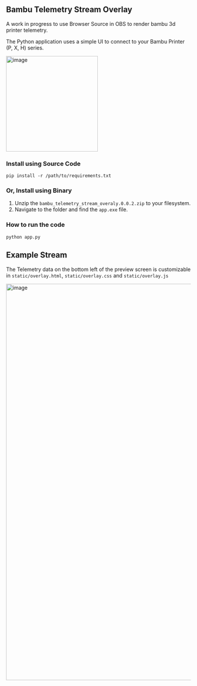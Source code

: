 ## Bambu Telemetry Stream Overlay

A work in progress to use Browser Source in OBS to render bambu 3d printer telemetry.  

The Python application uses a simple UI to connect to your Bambu Printer (P, X, H) series.

<img width="250" height="260" alt="image" src="https://github.com/user-attachments/assets/1d446868-d051-4054-a9a2-9240de308afe" />


### Install using Source Code

```
pip install -r /path/to/requirements.txt
```

### Or, Install using Binary

1. Unzip the `bambu_telemetry_stream_overaly.0.0.2.zip` to your filesystem.
2. Navigate to the folder and find the `app.exe` file.

### How to run the code

```
python app.py
```


## Example Stream


The Telemetry data on the bottom left of the preview screen is customizable in `static/overlay.html`, `static/overlay.css` and `static/overlay.js`

<img width="1608" height="1079" alt="image" src="https://github.com/user-attachments/assets/768e4457-b977-4926-be80-0653808ca024" />


